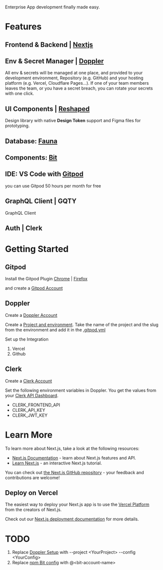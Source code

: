 Enterprise App development finally made easy.

# Features
## Frontend & Backend | [Nextjs](https://swiy.co/nextjs)

## Env & Secret Manager | [Doppler](https://swiy.co/doppler)
All env & secrets will be managed at one place, and provided to your development environment, Repository (e.g. GitHub) and your hosting platform (e.g. Vercel, Cloudflare Pages...). If one of your team members leaves the team, or you have a secret breach, you can rotate your secrets with one click.

## UI Components | [Reshaped](https://swiy.co/reshaped-docs)
Design library with native **Design Token** support and Figma files for prototyping.

## Database: [Fauna](https://swiy.co/fauna)

## Components: [Bit](https://swiy.co/bit)

## IDE: VS Code with [Gitpod](https://swiy.co/gitpod) 

you can use Gitpod 50 hours per month for free

## GraphQL Client | GQTY
GraphQL Client

## Auth | Clerk

# Getting Started

## Gitpod

Install the Gitpod Plugin
[Chrome](https://chrome.google.com/webstore/detail/gitpod-always-ready-to-co/dodmmooeoklaejobgleioelladacbeki) |
[Firefox](https://addons.mozilla.org/en-US/firefox/addon/gitpod/)

and create a [Gitpod Account](https://swiy.co/gitpod)

## Doppler

Create a [Doppler Account](https://swiy.co/doppler-login)

Create a [Project and environment](https://swiy.co/doppler-docs). Take the name of the project and the slug from the environment and add it in the [.gitpod.yml](.gitpod.yml#L10)

Set up the Integration
1. Vercel
2. Github

## Clerk

Create a [Clerk Account](https://swiy.io/clerk)

Set the following environment variables in Doppler. You get the values from your [Clerk API Dashboard](https://swiy.io/clerk-set-env-keys).
- CLERK_FRONTEND_API
- CLERK_API_KEY
- CLERK_JWT_KEY

# Learn More

To learn more about Next.js, take a look at the following resources:

- [Next.js Documentation](https://nextjs.org/docs) - learn about Next.js features and API.
- [Learn Next.js](https://nextjs.org/learn) - an interactive Next.js tutorial.

You can check out [the Next.js GitHub repository](https://github.com/vercel/next.js/) - your feedback and contributions are welcome!

## Deploy on Vercel

The easiest way to deploy your Next.js app is to use the [Vercel Platform](https://vercel.com/new?utm_medium=default-template&filter=next.js&utm_source=create-next-app&utm_campaign=create-next-app-readme) from the creators of Next.js.

Check out our [Next.js deployment documentation](https://nextjs.org/docs/deployment) for more details.


# TODO

1. Replace [Doppler Setup](.gitpod.yml#L10) with --project \<YourProject> --config \<YourConfig>
2. Replace [npm Bit config](.gitpod.yml#L11) with @\<bit-account-name>